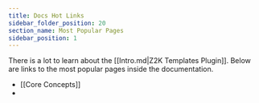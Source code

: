 ```yaml
---
title: Docs Hot Links
sidebar_folder_position: 20
section_name: Most Popular Pages
sidebar_position: 1
---
```


There is a lot to learn about the [[Intro.md|Z2K Templates Plugin]]. Below are links to the most popular pages inside the documentation.

- [[Core Concepts]]
- 